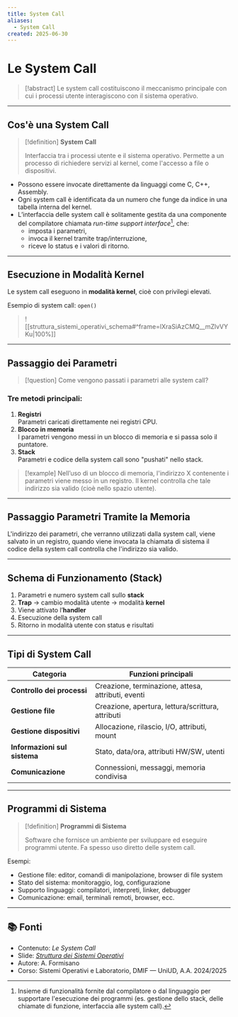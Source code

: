 ```yaml
---
title: System Call
aliases:
  - System Call
created: 2025-06-30
---
```

# Le System Call

> [!abstract]
> Le system call costituiscono il meccanismo principale con cui i processi utente interagiscono con il sistema operativo.

---

## Cos'è una System Call

> [!definition]
> **System Call** 
>  
> Interfaccia tra i processi utente e il sistema operativo. Permette a un processo di richiedere servizi al kernel, come l'accesso a file o dispositivi.

- Possono essere invocate direttamente da linguaggi come C, C++, Assembly.
- Ogni system call è identificata da un numero che funge da indice in una tabella interna del kernel.
- L’interfaccia delle system call è solitamente gestita da una componente del compilatore chiamata _run-time support interface_[^1], che:
  - imposta i parametri,
  - invoca il kernel tramite trap/interruzione,
  - riceve lo status e i valori di ritorno.

---

## Esecuzione in Modalità Kernel

Le system call eseguono in **modalità kernel**, cioè con privilegi elevati.

Esempio di system call: `open()`


>![[struttura_sistemi_operativi_schema#^frame=lXraSiAzCMQ__mZlvVYKu|100%]]


---

## Passaggio dei Parametri

> [!question]
> Come vengono passati i parametri alle system call?

### Tre metodi principali:
1. **Registri**  
   Parametri caricati direttamente nei registri CPU.
2. **Blocco in memoria**  
   I parametri vengono messi in un blocco di memoria e si passa solo il puntatore.
3. **Stack**  
   Parametri e codice della system call sono "pushati" nello stack.

> [!example]
> Nell’uso di un blocco di memoria, l'indirizzo X contenente i parametri viene messo in un registro. Il kernel controlla che tale indirizzo sia valido (cioè nello spazio utente).

---

## Passaggio Parametri Tramite la Memoria

L'indirizzo dei parametri, che verranno utilizzati dalla system call, viene salvato in un registro,
quando viene invocata la chiamata di sistema il codice della system call controlla che l'indirizzo sia valido.

---

## Schema di Funzionamento (Stack)

1. Parametri e numero system call sullo **stack**
2. **Trap** → cambio modalità utente → modalità **kernel**
3. Viene attivato l’**handler**
4. Esecuzione della system call
5. Ritorno in modalità utente con status e risultati

---

## Tipi di System Call

| Categoria                    | Funzioni principali                                |
| ---------------------------- | -------------------------------------------------- |
| **Controllo dei processi**   | Creazione, terminazione, attesa, attributi, eventi |
| **Gestione file**            | Creazione, apertura, lettura/scrittura, attributi  |
| **Gestione dispositivi**     | Allocazione, rilascio, I/O, attributi, mount       |
| **Informazioni sul sistema** | Stato, data/ora, attributi HW/SW, utenti           |
| **Comunicazione**            | Connessioni, messaggi, memoria condivisa           |

---

## Programmi di Sistema

> [!definition]
> **Programmi di Sistema**
>   
> Software che fornisce un ambiente per sviluppare ed eseguire programmi utente. Fa spesso uso diretto delle system call.

Esempi:
- Gestione file: editor, comandi di manipolazione, browser di file system
- Stato del sistema: monitoraggio, log, configurazione
- Supporto linguaggi: compilatori, interpreti, linker, debugger
- Comunicazione: email, terminali remoti, browser, ecc.

---

## 📚 Fonti

- Contenuto: _Le System Call_
- Slide: [_Struttura dei Sistemi Operativi_](https://elearning.uniud.it/moodle/pluginfile.php/849180/mod_page/content/103/hand02.pdf)
- Autore: A. Formisano
- Corso: Sistemi Operativi e Laboratorio, DMIF — UniUD, A.A. 2024/2025


[^1]: Insieme di funzionalità fornite dal compilatore o dal linguaggio per supportare l'esecuzione dei programmi (es. gestione dello stack, delle chiamate di funzione, interfaccia alle system call).


